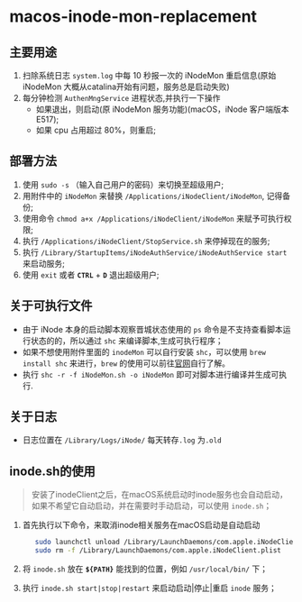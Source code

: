 # macos-inode-mon-replacement

## 主要用途

1. 扫除系统日志 `system.log` 中每 10 秒报一次的 iNodeMon 重启信息(原始 iNodeMon 大概从catalina开始有问题，服务总是启动失败)
2. 每分钟检测 `AuthenMngService` 进程状态,并执行一下操作
   - 如果退出，则启动(原 iNodeMon 服务功能)(macOS，iNode 客户端版本 E517); 
   - 如果 cpu 占用超过 80%，则重启;

## 部署方法

1. 使用 `sudo -s` （输入自己用户的密码）来切换至超级用户;
2. 用附件中的 `iNodeMon` 来替换 `/Applications/iNodeClient/iNodeMon`, 记得备份;
3. 使用命令 `chmod a+x /Applications/iNodeClient/iNodeMon` 来赋予可执行权限;
4. 执行 `/Applications/iNodeClient/StopService.sh` 来停掉现在的服务;
5. 执行 `/Library/StartupItems/iNodeAuthService/iNodeAuthService start` 来启动服务;
6. 使用 `exit` 或者 **`CTRL`** + **`D`** 退出超级用户;

## 关于可执行文件

- 由于 iNode 本身的启动脚本观察晋城状态使用的 `ps` 命令是不支持查看脚本运行状态的的，所以通过 `shc` 来编译脚本,生成可执行程序；
- 如果不想使用附件里面的 `inodeMon` 可以自行安装 `shc`，可以使用 `brew install shc` 来进行，`brew` 的使用可以前往[官网](https://brew.sh)自行了解。
- 执行 `shc -r -f iNodeMon.sh -o iNodeMon` 即可对脚本进行编译并生成可执行.

## 关于日志

- 日志位置在 `/Library/Logs/iNode/` 每天转存`.log` 为`.old`

## inode.sh的使用

> 安装了inodeClient之后，在macOS系统启动时inode服务也会自动启动，如果不希望它自动启动，并在需要时手动启动，可以使用 `inode.sh`；

1. 首先执行以下命令，来取消inode相关服务在macOS启动是自动启动

   ```bash
      sudo launchctl unload /Library/LaunchDaemons/com.apple.iNodeClient.plist
      sudo rm -f /Library/LaunchDaemons/com.apple.iNodeClient.plist
   ```

2. 将 `inode.sh` 放在 **`${PATH}`** 能找到的位置，例如 `/usr/local/bin/` 下；
3. 执行 `inode.sh start|stop|restart` 来启动启动|停止|重启 `inode` 服务；
